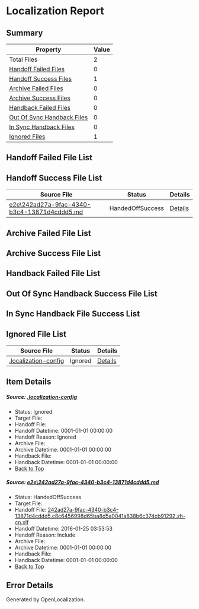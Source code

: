 # <a name='report-top'></a> Localization Report

## Summary
 Property | Value 
 -------- | ----- 
 Total Files | 2
[ Handoff Failed Files ](#handoff-failed-list)| 0
[ Handoff Success Files ](#handoff-success-list)| 1
[ Archive Failed Files ](#archive-failed-list)| 0
[ Archive Success Files ](#archive-success-list)| 0
[ Handback Failed Files ](#handback-failed-list)| 0
[ Out Of Sync Handback Files ](#outofsync-handback-success-list)| 0
[ In Sync Handback Files ](#insync-handback-success-list)| 0
[ Ignored Files ](#ignored-list)| 1

## <a name='handoff-failed-list'></a> Handoff Failed File List

## <a name='handoff-success-list'></a> Handoff Success File List
 Source File | Status | Details 
 ----------- | ------ | ------- 
 [e2e\242ad27a-9fac-4340-b3c4-13871d4cddd5.md](https://github.com/OpenLocalizationTest/oltest/blob/dce2fb2cbd40c7a4fc97fc890735636f5b683319/e2e/242ad27a-9fac-4340-b3c4-13871d4cddd5.md) | HandedOffSuccess | [Details](#95248121b065bdb2601a184b5f34163aba1660bd1)

## <a name='archive-failed-list'></a> Archive Failed File List

## <a name='archive-success-list'></a> Archive Success File List

## <a name='handback-failed-list'></a> Handback Failed File List

## <a name='outofsync-handback-success-list'></a> Out Of Sync Handback Success File List

## <a name='insync-handback-success-list'></a> In Sync Handback File Success List

## <a name='ignored-list'></a> Ignored File List
 Source File | Status | Details 
 ----------- | ------ | ------- 
 [.localization-config](https://github.com/OpenLocalizationTest/oltest/blob/dce2fb2cbd40c7a4fc97fc890735636f5b683319/.localization-config) | Ignored | [Details](#e4725be8631cbe979bbe0fa8b97cd75f1fd41d4d0)

## Item Details
##### <a name='e4725be8631cbe979bbe0fa8b97cd75f1fd41d4d0'></a> Source: [.localization-config](https://github.com/OpenLocalizationTest/oltest/blob/dce2fb2cbd40c7a4fc97fc890735636f5b683319/.localization-config)
* Status: Ignored
* Target File: 
* Handoff File: 
* Handoff Datetime: 0001-01-01 00:00:00
* Handoff Reason: Ignored
* Archive File: 
* Archive Datetime: 0001-01-01 00:00:00
* Handback File: 
* Handback Datetime: 0001-01-01 00:00:00
* [Back to Top](#report-top)

##### <a name='95248121b065bdb2601a184b5f34163aba1660bd1'></a> Source: [e2e\242ad27a-9fac-4340-b3c4-13871d4cddd5.md](https://github.com/OpenLocalizationTest/oltest/blob/dce2fb2cbd40c7a4fc97fc890735636f5b683319/e2e/242ad27a-9fac-4340-b3c4-13871d4cddd5.md)
* Status: HandedOffSuccess
* Target File: 
* Handoff File: [242ad27a-9fac-4340-b3c4-13871d4cddd5.c8c6456998d65ba8d5a0041a838b6c374cb91292.zh-cn.xlf](https://github.com/OpenLocalizationTestOrg/olhandoff/blob/59a94e7c4470c837eb8e6a41c20f2085591e61ec/ol-handoff/OpenLocalizationTestOrg/oltest.zh-cn/qimu/242ad27a-9fac-4340-b3c4-13871d4cddd5.c8c6456998d65ba8d5a0041a838b6c374cb91292.zh-cn.xlf)
* Handoff Datetime: 2016-01-25 03:53:53
* Handoff Reason: Include
* Archive File: 
* Archive Datetime: 0001-01-01 00:00:00
* Handback File: 
* Handback Datetime: 0001-01-01 00:00:00
* [Back to Top](#report-top)


## Error Details

Generated by OpenLocalization.
